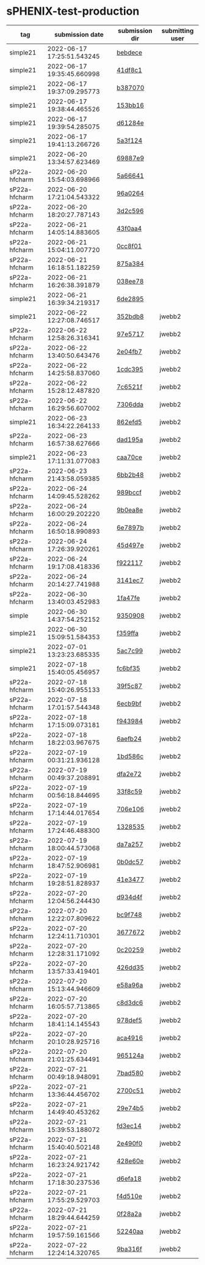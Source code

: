 # sPHENIX-test-production
|tag     |submission date   |submission dir    | submitting user |
|--------|------------------|------------------|-----------------|
|simple21|2022-06-17 17:25:51.543245|[bebdece](https://github.com/klendathu2k/sPHENIX-test-production/tree/bebdece/simple21)||
|simple21|2022-06-17 19:35:45.660998|[41df8c1](https://github.com/klendathu2k/sPHENIX-test-production/tree/41df8c1/simple21)||
|simple21|2022-06-17 19:37:09.295773|[b387070](https://github.com/klendathu2k/sPHENIX-test-production/tree/b387070/simple21)||
|simple21|2022-06-17 19:38:44.465526|[153bb16](https://github.com/klendathu2k/sPHENIX-test-production/tree/153bb16/simple21)||
|simple21|2022-06-17 19:39:54.285075|[d61284e](https://github.com/klendathu2k/sPHENIX-test-production/tree/d61284e/simple21)||
|simple21|2022-06-17 19:41:13.266726|[5a3f124](https://github.com/klendathu2k/sPHENIX-test-production/tree/5a3f124/simple21)||
|simple21|2022-06-20 13:34:57.623469|[69887e9](https://github.com/klendathu2k/sPHENIX-test-production/tree/69887e9/simple21)||
|sP22a-hfcharm|2022-06-20 15:54:03.698966|[5a66641](https://github.com/klendathu2k/sPHENIX-test-production/tree/5a66641/sP22a-hfcharm)||
|sP22a-hfcharm|2022-06-20 17:21:04.543322|[96a0264](https://github.com/klendathu2k/sPHENIX-test-production/tree/96a0264/sP22a-hfcharm)||
|sP22a-hfcharm|2022-06-20 18:20:27.787143|[3d2c596](https://github.com/klendathu2k/sPHENIX-test-production/tree/3d2c596/sP22a-hfcharm)||
|sP22a-hfcharm|2022-06-21 14:05:14.883605|[43f0aa4](https://github.com/klendathu2k/sPHENIX-test-production/tree/43f0aa4/sP22a-hfcharm)||
|sP22a-hfcharm|2022-06-21 15:04:11.007720|[0cc8f01](https://github.com/klendathu2k/sPHENIX-test-production/tree/0cc8f01/sP22a-hfcharm)||
|sP22a-hfcharm|2022-06-21 16:18:51.182259|[875a384](https://github.com/klendathu2k/sPHENIX-test-production/tree/875a384/sP22a-hfcharm)||
|sP22a-hfcharm|2022-06-21 16:26:38.391879|[038ee78](https://github.com/klendathu2k/sPHENIX-test-production/tree/038ee78/sP22a-hfcharm)||
|simple21|2022-06-21 16:39:34.219317|[6de2895](https://github.com/klendathu2k/sPHENIX-test-production/tree/6de2895/simple21)||
|simple21|2022-06-22 12:27:08.746517|[352bdb8](https://github.com/klendathu2k/sPHENIX-test-production/tree/352bdb8/simple21)|jwebb2|
|sP22a-hfcharm|2022-06-22 12:58:26.316341|[97e5717](https://github.com/klendathu2k/sPHENIX-test-production/tree/97e5717/sP22a-hfcharm)|jwebb2|
|sP22a-hfcharm|2022-06-22 13:40:50.643476|[2e04fb7](https://github.com/klendathu2k/sPHENIX-test-production/tree/2e04fb7/sP22a-hfcharm)|jwebb2|
|sP22a-hfcharm|2022-06-22 14:25:58.837060|[1cdc395](https://github.com/klendathu2k/sPHENIX-test-production/tree/1cdc395/sP22a-hfcharm)|jwebb2|
|sP22a-hfcharm|2022-06-22 15:28:12.487820|[7c6521f](https://github.com/klendathu2k/sPHENIX-test-production/tree/7c6521f/sP22a-hfcharm)|jwebb2|
|sP22a-hfcharm|2022-06-22 16:29:56.607002|[7306dda](https://github.com/klendathu2k/sPHENIX-test-production/tree/7306dda/sP22a-hfcharm)|jwebb2|
|simple21|2022-06-23 16:34:22.264133|[862efd5](https://github.com/klendathu2k/sPHENIX-test-production/tree/862efd5/simple21)|jwebb2|
|sP22a-hfcharm|2022-06-23 16:57:38.627666|[dad195a](https://github.com/klendathu2k/sPHENIX-test-production/tree/dad195a/sP22a-hfcharm)|jwebb2|
|simple21|2022-06-23 17:11:31.077083|[caa70ce](https://github.com/klendathu2k/sPHENIX-test-production/tree/caa70ce/simple21)|jwebb2|
|sP22a-hfcharm|2022-06-23 21:43:58.059385|[6bb2b48](https://github.com/klendathu2k/sPHENIX-test-production/tree/6bb2b48/sP22a-hfcharm)|jwebb2|
|sP22a-hfcharm|2022-06-24 14:09:45.528262|[989bccf](https://github.com/klendathu2k/sPHENIX-test-production/tree/989bccf/sP22a-hfcharm)|jwebb2|
|sP22a-hfcharm|2022-06-24 16:00:29.202220|[9b0ea8e](https://github.com/klendathu2k/sPHENIX-test-production/tree/9b0ea8e/sP22a-hfcharm)|jwebb2|
|sP22a-hfcharm|2022-06-24 16:50:18.990893|[6e7897b](https://github.com/klendathu2k/sPHENIX-test-production/tree/6e7897b/sP22a-hfcharm)|jwebb2|
|sP22a-hfcharm|2022-06-24 17:26:39.920261|[45d497e](https://github.com/klendathu2k/sPHENIX-test-production/tree/45d497e/sP22a-hfcharm)|jwebb2|
|sP22a-hfcharm|2022-06-24 19:17:08.418336|[f922117](https://github.com/klendathu2k/sPHENIX-test-production/tree/f922117/sP22a-hfcharm)|jwebb2|
|sP22a-hfcharm|2022-06-24 20:14:27.741988|[3141ec7](https://github.com/klendathu2k/sPHENIX-test-production/tree/3141ec7/sP22a-hfcharm)|jwebb2|
|sP22a-hfcharm|2022-06-30 13:40:03.452983|[1fa47fe](https://github.com/klendathu2k/sPHENIX-test-production/tree/1fa47fe/sP22a-hfcharm)|jwebb2|
|simple|2022-06-30 14:37:54.252152|[9350908](https://github.com/klendathu2k/sPHENIX-test-production/tree/9350908/simple)|jwebb2|
|simple21|2022-06-30 15:09:51.584353|[f359ffa](https://github.com/klendathu2k/sPHENIX-test-production/tree/f359ffa/simple21)|jwebb2|
|simple21|2022-07-01 13:23:23.685335|[5ac7c99](https://github.com/klendathu2k/sPHENIX-test-production/tree/5ac7c99/simple21)|jwebb2|
|simple21|2022-07-18 15:40:05.456957|[fc6bf35](https://github.com/klendathu2k/sPHENIX-test-production/tree/fc6bf35/simple21)|jwebb2|
|sP22a-hfcharm|2022-07-18 15:40:26.955133|[39f5c87](https://github.com/klendathu2k/sPHENIX-test-production/tree/39f5c87/sP22a-hfcharm)|jwebb2|
|sP22a-hfcharm|2022-07-18 17:01:57.544348|[6ecb9bf](https://github.com/klendathu2k/sPHENIX-test-production/tree/6ecb9bf/sP22a-hfcharm)|jwebb2|
|sP22a-hfcharm|2022-07-18 17:15:09.073181|[f943984](https://github.com/klendathu2k/sPHENIX-test-production/tree/f943984/sP22a-hfcharm)|jwebb2|
|sP22a-hfcharm|2022-07-18 18:22:03.967675|[6aefb24](https://github.com/klendathu2k/sPHENIX-test-production/tree/6aefb24/sP22a-hfcharm)|jwebb2|
|sP22a-hfcharm|2022-07-19 00:31:21.936128|[1bd586c](https://github.com/klendathu2k/sPHENIX-test-production/tree/1bd586c/sP22a-hfcharm)|jwebb2|
|sP22a-hfcharm|2022-07-19 00:49:37.208891|[dfa2e72](https://github.com/klendathu2k/sPHENIX-test-production/tree/dfa2e72/sP22a-hfcharm)|jwebb2|
|sP22a-hfcharm|2022-07-19 00:56:18.844695|[33f8c59](https://github.com/klendathu2k/sPHENIX-test-production/tree/33f8c59/sP22a-hfcharm)|jwebb2|
|sP22a-hfcharm|2022-07-19 17:14:44.017654|[706e106](https://github.com/klendathu2k/sPHENIX-test-production/tree/706e106/sP22a-hfcharm)|jwebb2|
|sP22a-hfcharm|2022-07-19 17:24:46.488300|[1328535](https://github.com/klendathu2k/sPHENIX-test-production/tree/1328535/sP22a-hfcharm)|jwebb2|
|sP22a-hfcharm|2022-07-19 18:00:44.573068|[da7a257](https://github.com/klendathu2k/sPHENIX-test-production/tree/da7a257/sP22a-hfcharm)|jwebb2|
|sP22a-hfcharm|2022-07-19 18:47:52.906981|[0b0dc57](https://github.com/klendathu2k/sPHENIX-test-production/tree/0b0dc57/sP22a-hfcharm)|jwebb2|
|sP22a-hfcharm|2022-07-19 19:28:51.828937|[41e3477](https://github.com/klendathu2k/sPHENIX-test-production/tree/41e3477/sP22a-hfcharm)|jwebb2|
|sP22a-hfcharm|2022-07-20 12:04:56.244430|[d934d4f](https://github.com/klendathu2k/sPHENIX-test-production/tree/d934d4f/sP22a-hfcharm)|jwebb2|
|sP22a-hfcharm|2022-07-20 12:22:07.809622|[bc9f748](https://github.com/klendathu2k/sPHENIX-test-production/tree/bc9f748/sP22a-hfcharm)|jwebb2|
|sP22a-hfcharm|2022-07-20 12:24:11.710301|[3677672](https://github.com/klendathu2k/sPHENIX-test-production/tree/3677672/sP22a-hfcharm)|jwebb2|
|sP22a-hfcharm|2022-07-20 12:28:31.171092|[0c20259](https://github.com/klendathu2k/sPHENIX-test-production/tree/0c20259/sP22a-hfcharm)|jwebb2|
|sP22a-hfcharm|2022-07-20 13:57:33.419401|[426dd35](https://github.com/klendathu2k/sPHENIX-test-production/tree/426dd35/sP22a-hfcharm)|jwebb2|
|sP22a-hfcharm|2022-07-20 15:13:44.946609|[e58a96a](https://github.com/klendathu2k/sPHENIX-test-production/tree/e58a96a/sP22a-hfcharm)|jwebb2|
|sP22a-hfcharm|2022-07-20 16:05:57.713865|[c8d3dc6](https://github.com/klendathu2k/sPHENIX-test-production/tree/c8d3dc6/sP22a-hfcharm)|jwebb2|
|sP22a-hfcharm|2022-07-20 18:41:14.145543|[978def5](https://github.com/klendathu2k/sPHENIX-test-production/tree/978def5/sP22a-hfcharm)|jwebb2|
|sP22a-hfcharm|2022-07-20 20:10:28.925716|[aca4916](https://github.com/klendathu2k/sPHENIX-test-production/tree/aca4916/sP22a-hfcharm)|jwebb2|
|sP22a-hfcharm|2022-07-20 21:01:25.634491|[965124a](https://github.com/klendathu2k/sPHENIX-test-production/tree/965124a/sP22a-hfcharm)|jwebb2|
|sP22a-hfcharm|2022-07-21 00:49:18.948091|[7bad580](https://github.com/klendathu2k/sPHENIX-test-production/tree/7bad580/sP22a-hfcharm)|jwebb2|
|sP22a-hfcharm|2022-07-21 13:36:44.456702|[2700c51](https://github.com/klendathu2k/sPHENIX-test-production/tree/2700c51/sP22a-hfcharm)|jwebb2|
|sP22a-hfcharm|2022-07-21 14:49:40.453262|[29e74b5](https://github.com/klendathu2k/sPHENIX-test-production/tree/29e74b5/sP22a-hfcharm)|jwebb2|
|sP22a-hfcharm|2022-07-21 15:39:53.188072|[fd3ec14](https://github.com/klendathu2k/sPHENIX-test-production/tree/fd3ec14/sP22a-hfcharm)|jwebb2|
|sP22a-hfcharm|2022-07-21 15:40:40.502148|[2e490f0](https://github.com/klendathu2k/sPHENIX-test-production/tree/2e490f0/sP22a-hfcharm)|jwebb2|
|sP22a-hfcharm|2022-07-21 16:23:24.921742|[428e60e](https://github.com/klendathu2k/sPHENIX-test-production/tree/428e60e/sP22a-hfcharm)|jwebb2|
|sP22a-hfcharm|2022-07-21 17:18:30.237536|[d6efa18](https://github.com/klendathu2k/sPHENIX-test-production/tree/d6efa18/sP22a-hfcharm)|jwebb2|
|sP22a-hfcharm|2022-07-21 17:55:29.529703|[f4d510e](https://github.com/klendathu2k/sPHENIX-test-production/tree/f4d510e/sP22a-hfcharm)|jwebb2|
|sP22a-hfcharm|2022-07-21 18:29:44.644259|[0f28a2a](https://github.com/klendathu2k/sPHENIX-test-production/tree/0f28a2a/sP22a-hfcharm)|jwebb2|
|sP22a-hfcharm|2022-07-21 19:57:59.161566|[52240aa](https://github.com/klendathu2k/sPHENIX-test-production/tree/52240aa/sP22a-hfcharm)|jwebb2|
|sP22a-hfcharm|2022-07-22 12:24:14.320765|[9ba316f](https://github.com/klendathu2k/sPHENIX-test-production/tree/9ba316f/sP22a-hfcharm)|jwebb2|
